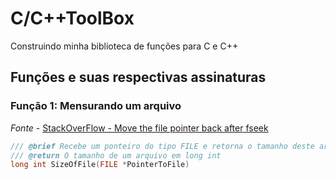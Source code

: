 # C/C++ToolBox
Construindo minha biblioteca de funções para C e C++

## Funções e suas respectivas assinaturas

### Função 1: Mensurando um arquivo
*Fonte* - [StackOverFlow - Move the file pointer back after fseek](https://stackoverflow.com/questions/55777956/move-the-file-pointer-back-after-fseek)
~~~C++
/// @brief Recebe um ponteiro do tipo FILE e retorna o tamanho deste arquivo em caracteres
/// @return O tamanho de um arquivo em long int
long int SizeOfFile(FILE *PointerToFile)
~~~
